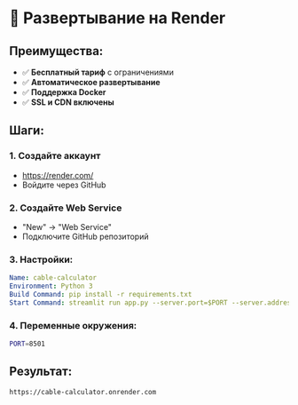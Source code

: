 # 🎨 Развертывание на Render

## Преимущества:
- ✅ **Бесплатный тариф** с ограничениями
- ✅ **Автоматическое развертывание**
- ✅ **Поддержка Docker**
- ✅ **SSL и CDN включены**

## Шаги:

### 1. Создайте аккаунт
- https://render.com/
- Войдите через GitHub

### 2. Создайте Web Service
- "New" → "Web Service"
- Подключите GitHub репозиторий

### 3. Настройки:
```yaml
Name: cable-calculator
Environment: Python 3
Build Command: pip install -r requirements.txt
Start Command: streamlit run app.py --server.port=$PORT --server.address=0.0.0.0
```

### 4. Переменные окружения:
```bash
PORT=8501
```

## Результат:
`https://cable-calculator.onrender.com`
